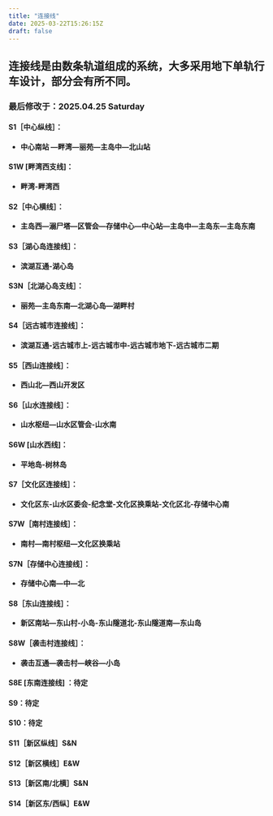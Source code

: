 ```yaml
---
title: "连接线"
date: 2025-03-22T15:26:15Z
draft: false
---
```


## 连接线是由数条轨道组成的系统，大多采用地下单轨行车设计，部分会有所不同。 
### 最后修改于：2025.04.25 Saturday

#### S1［中心纵线］：
* **中心南站 —畔湾—丽苑—主岛中—北山站**
#### S1W [畔湾西支线]：
* **畔湾-畔湾西**
#### S2［中心横线］：
* **主岛西—溺尸塔—区管会—存储中心—中心站—主岛中—主岛东—主岛东南** 
#### S3［湖心岛连接线］：
* **滨湖互通-湖心岛** 
#### S3N［北湖心岛支线］：
* **丽苑—主岛东南—北湖心岛—湖畔村** 
#### S4［远古城市连接线］：
* **滨湖互通-远古城市上-远古城市中-远古城市地下-远古城市二期** 
#### S5［西山连接线］：
* **西山北—西山开发区** 
#### S6［山水连接线］：
* **山水枢纽—山水区管会-山水南** 
#### S6W [山水西线]：
* **平地岛-树林岛**
#### S7［文化区连接线］：
* **文化区东-山水区委会-纪念堂-文化区换乘站-文化区北-存储中心南** 
#### S7W［南村连接线］：
* **南村—南村枢纽—文化区换乘站** 
#### S7N［存储中心连接线］：
* **存储中心南—中—北** 
#### S8［东山连接线］：
* **新区南站—东山村-小岛-东山隧道北-东山隧道南—东山岛**
#### S8W［袭击村连接线］：
* **袭击互通—袭击村—峡谷—小岛** 
#### S8E [东南连接线] ：待定
#### S9：待定
#### S10：待定
#### S11［新区纵线］S&N 
#### S12［新区横线］E&W 
#### S13［新区南/北横］S&N 
#### S14［新区东/西纵］E&W 
